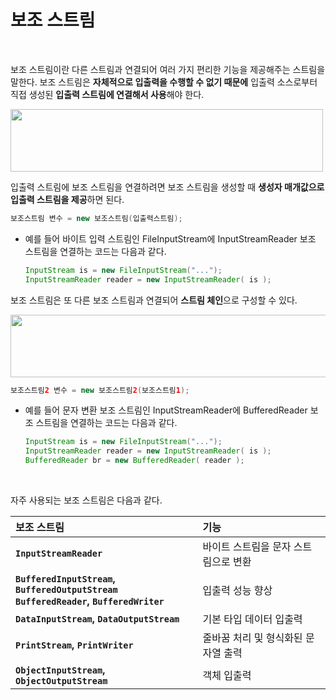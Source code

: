 # 보조 스트림
<br/>

보조 스트림이란 다른 스트림과 연결되어 여러 가지 편리한 기능을 제공해주는 스트림을 말한다.
보조 스트림은 **자체적으로 입출력을 수행할 수 없기 때문에** 입출력 소스로부터 직접 생성된 **입출력 스트림에 연결해서 사용**해야 한다.

<img src="https://github.com/silxbro/java/assets/142463332/f89217b5-c099-4b16-a146-37311ce9976e" width="500" height="100"/><br/>

입출력 스트림에 보조 스트림을 연결하려면 보조 스트림을 생성할 때 **생성자 매개값으로 입출력 스트림을 제공**하면 된다.

```java
보조스트림 변수 = new 보조스트림(입출력스트림);
```
- 예를 들어 바이트 입력 스트림인 FileInputStream에 InputStreamReader 보조 스트림을 연결하는 코드는 다음과 같다.

  ```java
  InputStream is = new FileInputStream("...");
  InputStreamReader reader = new InputStreamReader( is );
  ```

보조 스트림은 또 다른 보조 스트림과 연결되어 **스트림 체인**으로 구성할 수 있다.

<img src="https://github.com/silxbro/java/assets/142463332/fc448951-d1af-42d2-aea3-d6d3ef296cd8" width="600" height="100"/><br/>

```java
보조스트림2 변수 = new 보조스트림2(보조스트림1);
```
- 예를 들어 문자 변환 보조 스트림인 InputStreamReader에 BufferedReader 보조 스트림을 연결하는 코드는 다음과 같다.

  ```java
  InputStream is = new FileInputStream("...");
  InputStreamReader reader = new InputStreamReader( is );
  BufferedReader br = new BufferedReader( reader );
  ```
<br/>

자주 사용되는 보조 스트림은 다음과 같다.

|보조 스트림|기능|
|:---|:---|
|**`InputStreamReader`**|바이트 스트림을 문자 스트림으로 변환|
|**`BufferedInputStream`, `BufferedOutputStream`<br/>`BufferedReader`, `BufferedWriter`**|입출력 성능 향상|
|**`DataInputStream`, `DataOutputStream`**|기본 타입 데이터 입출력|
|**`PrintStream`, `PrintWriter`**|줄바꿈 처리 및 형식화된 문자열 출력|
|**`ObjectInputStream`, `ObjectOutputStream`**|객체 입출력|
